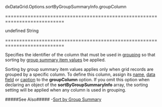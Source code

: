 <!--id-->dxDataGrid.Options.sortByGroupSummaryInfo.groupColumn<!--/id-->
===========================================================================
<!--default-->undefined<!--/default-->
<!--type-->String<!--/type-->
===========================================================================

<!--shortDescription-->
Specifies the identifier of the column that must be used in [grouping](/Documentation/Guide/Widgets/DataGrid/Grouping/) so that sorting by [group summary item values](/Documentation/ApiReference/UI_Widgets/dxDataGrid/Configuration/summary/groupItems/) be applied.
<!--/shortDescription-->

<!--fullDescription-->
Sorting by group summary item values applies only when grid records are grouped by a specific column. To define this column, assign its [name](/Documentation/ApiReference/UI_Widgets/dxDataGrid/Configuration/columns/#name), [data field](/Documentation/ApiReference/UI_Widgets/dxDataGrid/Configuration/columns/#dataField) or [caption](/Documentation/ApiReference/UI_Widgets/dxDataGrid/Configuration/columns/#caption) to the **groupColumn** option. If you omit this option when declaring an object of the **sortByGroupSummaryInfo** array, the sorting setting will be applied when any column is used in grouping.

#####See Also#####
-[Sort by Group Summary](/Documentation/Guide/Widgets/DataGrid/Summaries/Group_Summary/#Sort_by_Group_Summary)
<!--/fullDescription-->